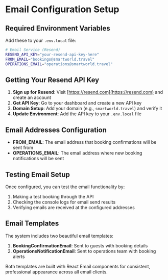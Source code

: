 # Email Configuration Setup

## Required Environment Variables

Add these to your `.env.local` file:

```bash
# Email Service (Resend)
RESEND_API_KEY="your-resend-api-key-here"
FROM_EMAIL="bookings@smartworld.travel"
OPERATIONS_EMAIL="operations@smartworld.travel"
```

## Getting Your Resend API Key

1. **Sign up for Resend**: Visit [https://resend.com](https://resend.com) and create an account
2. **Get API Key**: Go to your dashboard and create a new API key
3. **Domain Setup**: Add your domain (e.g., `smartworld.travel`) and verify it
4. **Update Environment**: Add the API key to your `.env.local` file

## Email Addresses Configuration

- **FROM_EMAIL**: The email address that booking confirmations will be sent from
- **OPERATIONS_EMAIL**: The email address where new booking notifications will be sent

## Testing Email Setup

Once configured, you can test the email functionality by:

1. Making a test booking through the API
2. Checking the console logs for email send results
3. Verifying emails are received at the configured addresses

## Email Templates

The system includes two beautiful email templates:

1. **BookingConfirmationEmail**: Sent to guests with booking details
2. **OperationsNotificationEmail**: Sent to operations team with booking alerts

Both templates are built with React Email components for consistent, professional appearance across all email clients.
